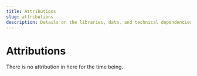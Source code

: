 ```yaml
---
title: Attributions
slug: attributions
description: Details on the libraries, data, and technical dependencies used within the project.
---
```


<h1>Attributions</h1>

<p>There is no attribution in here for the time being.</p>